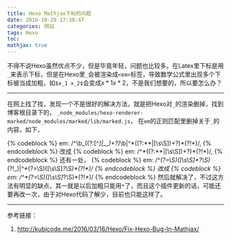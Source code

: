 ```yaml
---
title: Hexo Mathjax下标的问题
date: 2016-10-20 17:38:47
categories: 网站
tags: Hexo
toc:
mathjax: true
---
```

不得不说Hexo虽然优点不少，但是毕竟年轻，问题也比较多。在Latex里下标是用`_`来表示下标，但是在Hexo里`_`会被渲染成`<em>`标签，导致数学公式里出现多个下标被当成加粗，如`$x_1 x_2$`会变成$x*1 x*2$，不是我们想要的，所以要怎么办？

---
在网上找了找，发现一个不是很好的解决方法，就是把Hexo对`_`的渲染删掉，找到博客根目录下的，
`_node_modules/hexo-renderer-marked/node_modules/marked/lib/marked.js`，
在`em`的正则匹配里删掉关于`_`的内容，如下，

{% codeblock %}
em: /^\b_((?:[^_]|__)+?)_\b|^\*((?:\*\*|[\s\S])+?)\*(?!\*)/,
{% endcodeblock %}
改成
{% codeblock %}
em: /^\*((?:\*\*|[\s\S])+?)\*(?!\*)/,
{% endcodeblock %}
还有一处，
{% codeblock %}
em: /^_(?=\S)([\s\S]*?\S)_(?!_)|^\*(?=\S)([\s\S]*?\S)\*(?!\*)/
{% endcodeblock %}
改成
{% codeblock %}
em: /^\*(?=\S)([\s\S]*?\S)\*(?!\*)/
{% endcodeblock %}
然后就解决了，不过这方法有明显的缺点，其一就是以后加粗只能用`*`了，而且这个插件更新的话，可能还要再改一次，由于对Hexo代码了解少，目前也只能这样了。

---
参考链接：
1. <http://kubicode.me/2016/03/16/Hexo/Fix-Hexo-Bug-In-Mathjax/>

